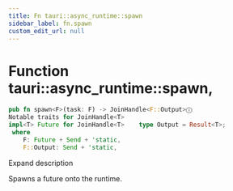 ```yaml
---
title: Fn tauri::async_runtime::spawn
sidebar_label: fn.spawn
custom_edit_url: null
---
```


  # Function tauri::async_runtime::spawn,

```rs
pub fn spawn<F>(task: F) -> JoinHandle<F::Output>ⓘ
Notable traits for JoinHandle<T>
impl<T> Future for JoinHandle<T>    type Output = Result<T>;
 where
    F: Future + Send + 'static,
    F::Output: Send + 'static, 
```

Expand description

Spawns a future onto the runtime.
  